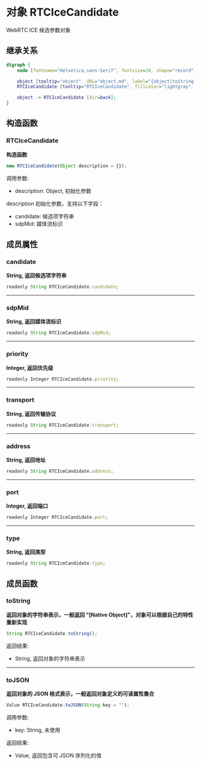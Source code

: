 # 对象 RTCIceCandidate
WebRTC ICE 候选参数对象

## 继承关系
```dot
digraph {
    node [fontname="Helvetica,sans-Serif", fontsize=10, shape="record", style="filled", fillcolor="white"];

    object [tooltip="object", URL="object.md", label="{object|toString()\ltoJSON()\l}"];
    RTCIceCandidate [tooltip="RTCIceCandidate", fillcolor="lightgray", id="me", label="{RTCIceCandidate|new RTCIceCandidate()\l|candidate\lsdpMid\lpriority\ltransport\laddress\lport\ltype\l}"];

    object -> RTCIceCandidate [dir=back];
}
```

## 构造函数
        
### RTCIceCandidate
**构造函数**

```JavaScript
new RTCIceCandidate(Object description = {});
```

调用参数:
* description: Object, 初始化参数

description 初始化参数，支持以下字段：
   - candidate: 候选项字符串
   - sdpMid: 媒体流标识

## 成员属性
        
### candidate
**String, 返回候选项字符串**

```JavaScript
readonly String RTCIceCandidate.candidate;
```

--------------------------
### sdpMid
**String, 返回媒体流标识**

```JavaScript
readonly String RTCIceCandidate.sdpMid;
```

--------------------------
### priority
**Integer, 返回优先级**

```JavaScript
readonly Integer RTCIceCandidate.priority;
```

--------------------------
### transport
**String, 返回传输协议**

```JavaScript
readonly String RTCIceCandidate.transport;
```

--------------------------
### address
**String, 返回地址**

```JavaScript
readonly String RTCIceCandidate.address;
```

--------------------------
### port
**Integer, 返回端口**

```JavaScript
readonly Integer RTCIceCandidate.port;
```

--------------------------
### type
**String, 返回类型**

```JavaScript
readonly String RTCIceCandidate.type;
```

## 成员函数
        
### toString
**返回对象的字符串表示，一般返回 "[Native Object]"，对象可以根据自己的特性重新实现**

```JavaScript
String RTCIceCandidate.toString();
```

返回结果:
* String, 返回对象的字符串表示

--------------------------
### toJSON
**返回对象的 JSON 格式表示，一般返回对象定义的可读属性集合**

```JavaScript
Value RTCIceCandidate.toJSON(String key = "");
```

调用参数:
* key: String, 未使用

返回结果:
* Value, 返回包含可 JSON 序列化的值

